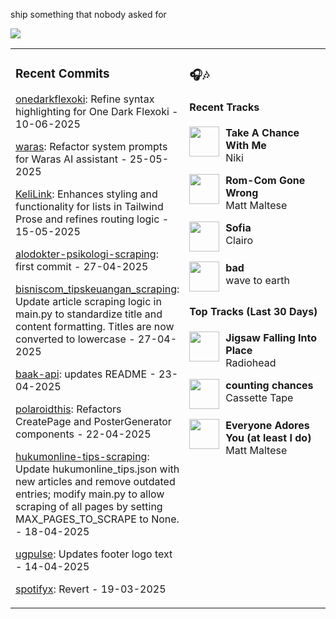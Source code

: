 ship something that nobody asked for

<img src="https://skillicons.dev/icons?i=golang,php,python,typescript,nodejs,laravel,nextjs,react,tailwind,prisma,supabase,figma,mongodb,mysql,postgresql" />

<table><tr>
<td valign="top" width="50%">

### Recent Commits

<!-- recent_commits starts -->
[onedarkflexoki](https://github.com/yafyx/onedarkflexoki/commit/fe08875268eec92d2e5864329bdc7ea569e96924): Refine syntax highlighting for One Dark Flexoki - 10-06-2025

[waras](https://github.com/yafyx/waras/commit/8b8258212a9349db897f130fa4eb2c8e76fe4b5d): Refactor system prompts for Waras AI assistant - 25-05-2025

[KeliLink](https://github.com/yafyx/KeliLink/commit/3700fae5e29f22f4a7cd6ed390105150edc2418a): Enhances styling and functionality for lists in Tailwind Prose and refines routing logic - 15-05-2025

[alodokter-psikologi-scraping](https://github.com/yafyx/alodokter-psikologi-scraping/commit/75c867c9bbaf4d2de7a5c0249c3383b14e3bcd7e): first commit - 27-04-2025

[bisniscom_tipskeuangan_scraping](https://github.com/yafyx/bisniscom_tipskeuangan_scraping/commit/00b452f11b4f6e322e9eb9c462dc6f83380bc031): Update article scraping logic in main.py to standardize title and content formatting. Titles are now converted to lowercase - 27-04-2025

[baak-api](https://github.com/yafyx/baak-api/commit/546c5803fbaa67e6bf68e12ce277ceba01874316): updates README - 23-04-2025

[polaroidthis](https://github.com/yafyx/polaroidthis/commit/de648bcaf98f235d361b574ebecd97e52c3afe09): Refactors CreatePage and PosterGenerator components - 22-04-2025

[hukumonline-tips-scraping](https://github.com/yafyx/hukumonline-tips-scraping/commit/c4626361841a661e4abb01f9bd4921da1b404a5c): Update hukumonline_tips.json with new articles and remove outdated entries; modify main.py to allow scraping of all pages by setting MAX_PAGES_TO_SCRAPE to None. - 18-04-2025

[ugpulse](https://github.com/yafyx/ugpulse/commit/838f77dabb0b32976040551a698748dbca8fd2c9): Updates footer logo text - 14-04-2025

[spotifyx](https://github.com/yafyx/spotifyx/commit/305787c13f50faa31b9058021324e824d87a057b): Revert - 19-03-2025
<!-- recent_commits ends -->

</td>
<td valign="top" width="50%">

### 🎧🎶

#### Recent Tracks

<!-- recent_tracks starts -->
<img src="https://lastfm.freetls.fastly.net/i/u/300x300/c5dfaf563a94c8ddedd202d291bfcd64.jpg" width="48" height="48" align="left" style="margin-right: 10px;"/>**Take A Chance With Me**<br>Niki<br clear="left">

<img src="https://lastfm.freetls.fastly.net/i/u/300x300/6f33ecdb3db79940b1f3938bf1b2bd10.jpg" width="48" height="48" align="left" style="margin-right: 10px;"/>**Rom-Com Gone Wrong**<br>Matt Maltese<br clear="left">

<img src="https://lastfm.freetls.fastly.net/i/u/300x300/d2389b806dd5061b6a75e360c4c46c88.jpg" width="48" height="48" align="left" style="margin-right: 10px;"/>**Sofia**<br>Clairo<br clear="left">

<img src="https://lastfm.freetls.fastly.net/i/u/300x300/312d04191a575f71f2c743fca3bb596f.jpg" width="48" height="48" align="left" style="margin-right: 10px;"/>**bad**<br>wave to earth<br clear="left">
<!-- recent_tracks ends -->

#### Top Tracks (Last 30 Days)

<!-- top_tracks starts -->
<img src="https://lastfm.freetls.fastly.net/i/u/300x300/2a96cbd8b46e442fc41c2b86b821562f.png" width="48" height="48" align="left" style="margin-right: 10px;"/>**Jigsaw Falling Into Place**<br>Radiohead<br clear="left">

<img src="https://lastfm.freetls.fastly.net/i/u/300x300/2a96cbd8b46e442fc41c2b86b821562f.png" width="48" height="48" align="left" style="margin-right: 10px;"/>**counting chances**<br>Cassette Tape<br clear="left">

<img src="https://lastfm.freetls.fastly.net/i/u/300x300/2a96cbd8b46e442fc41c2b86b821562f.png" width="48" height="48" align="left" style="margin-right: 10px;"/>**Everyone Adores You (at least I do)**<br>Matt Maltese<br clear="left">
<!-- top_tracks ends -->

</td>
</tr></table>
